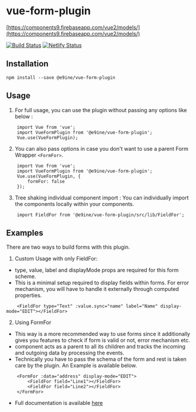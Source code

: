 # vue-form-plugin
[https://components9.firebaseapp.com/vue2/models/](https://components9.firebaseapp.com/vue2/models/)

[![Build Status](https://travis-ci.org/sharvilak11/vue-form-plugin.svg?branch=master)](https://travis-ci.org/sharvilak11/vue-form-plugin)
[![Netlify Status](https://api.netlify.com/api/v1/badges/e3f2cb11-e545-4955-bde2-b2601ea51a40/deploy-status)](https://app.netlify.com/sites/vue9-form-plugin/deploys)

## Installation
```
npm install --save @e9ine/vue-form-plugin 
```

## Usage

1. For full usage, you can use the plugin without passing any options like below :

```vue
    import Vue from 'vue';
    import VueFormPlugin from '@e9ine/vue-form-plugin';
    Vue.use(VueFormPlugin);
```

2. You can also pass options in case you don't want to use a parent Form Wrapper `<FormFor>`.

```vue
    import Vue from 'vue';
    import VueFormPlugin from '@e9ine/vue-form-plugin';
    Vue.use(VueFormPlugin, {
        formFor: false
    });
```

3. Tree shaking individual component import : You can individually import the components locally within your components.
```vue
    import FieldFor from '@e9ine/vue-form-plugin/src/lib/FieldFor';
```

## Examples

There are two ways to build forms with this plugin.

1. Custom Usage with only FieldFor: 
- type, value, label and displayMode props are required for this form scheme.
- This is a minimal setup required to display fields within forms. For error mechanism, you will have to handle it externally through computed properties.
```vue
    <FieldFor type="Text" :value.sync="name" label="Name" display-mode="EDIT"></FieldFor>
```

2. Using FormFor
- This way is a more recommended way to use forms since it additionally gives you features to check if form is valid or not, error mechanism etc.
- <FormFor> component acts as a parent to all its <FieldFor> children and tracks the incoming and outgoing data by processing the events.
- Technically you have to pass the schema of the form and rest is taken care by the plugin. An Example is available below. 
```vue
    <FormFor :data="address" display-mode="EDIT">
        <FieldFor field="Line1"></FieldFor>
        <FieldFor field="Line2"></FieldFor>
    </FormFor>
```
- Full documentation is available [here](https://components9.firebaseapp.com/vue2/models/)

